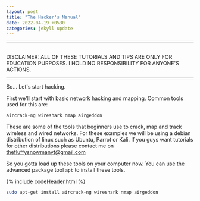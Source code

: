 ```yaml
---
layout: post
title: "The Hacker's Manual"
date: 2022-04-19 +0530
categories: jekyll update
---
```


<hr>
<br>
DISCLAIMER: ALL OF THESE TUTORIALS AND TIPS ARE ONLY FOR EDUCATION PURPOSES. I HOLD NO RESPONSIBILITY FOR ANYONE'S ACTIONS.

<hr>

So... Let's start hacking.

First we'll start with basic network hacking and mapping. Common tools used for this are:

```bash
aircrack-ng wireshark nmap airgeddon
```

These are some of the tools that beginners use to crack, map and track wireless and wired networks.
For these examples we will be using a debian distribution of linux such as Ubuntu, Parrot or Kali.
If you guys want tutorials for other distributions please contact me on <a href="mailto:thefluffysnowmanyt@gmail.com">thefluffysnowmanyt@gmail.com</a>

So you gotta load up these tools on your computer now. You can use the advanced package tool `apt` to install these tools. 

{% include codeHeader.html %}
```bash
sudo apt-get install aircrack-ng wireshark nmap airgeddon
```